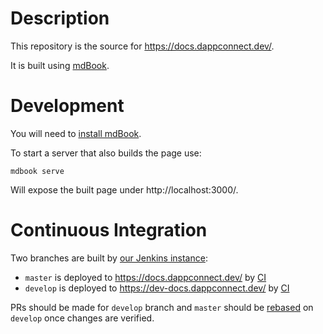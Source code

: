 # Description

This repository is the source for https://docs.dappconnect.dev/.

It is built using [mdBook](https://rust-lang.github.io/mdBook/).

# Development

You will need to [install mdBook](https://github.com/rust-lang/mdBook#installation).

To start a server that also builds the page use:
```
mdbook serve
```
Will expose the built page under http://localhost:3000/.

# Continuous Integration

Two branches are built by [our Jenkins instance](https://ci.status.im/):

* `master` is deployed to https://docs.dappconnect.dev/ by [CI](https://ci.status.im/job/website/job/docs.dappconnect.dev/)
* `develop` is deployed to https://dev-docs.dappconnect.dev/ by [CI](https://ci.status.im/job/website/job/dev-docs.dappconnect.dev/)

PRs should be made for `develop` branch and `master` should be [rebased](https://git-scm.com/book/en/v2/Git-Branching-Rebasing) on `develop` once changes are verified.

